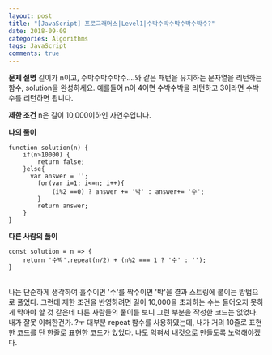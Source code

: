 ```yaml
---
layout: post
title: "[JavaScript] 프로그래머스|Level1|수박수박수박수박수박수?"
date: 2018-09-09
categories: Algorithms
tags: JavaScript
comments: true
---
```

**문제 설명**
길이가 n이고, 수박수박수박수....와 같은 패턴을 유지하는 문자열을 리턴하는 함수, solution을 완성하세요. 
예를들어 n이 4이면 수박수박을 리턴하고 3이라면 수박수를 리턴하면 됩니다.

**제한 조건**
n은 길이 10,000이하인 자연수입니다.

**나의 풀이**
~~~
function solution(n) {
    if(n>10000) {
        return false;
    }else{
      var answer = '';
        for(var i=1; i<=n; i++){
            (i%2 ==0) ? answer += '박' : answer+= '수';
        }
        return answer;
    }
}
~~~

**다른 사람의 풀이**
~~~
const solution = n => {
    return '수박'.repeat(n/2) + (n%2 === 1 ? '수' : '');
}
~~~
<br>
나는 단순하게 생각하여 홀수이면 '수'를 짝수이면 '박'을 결과 스트링에 붙이는 방법으로 풀었다. 그런데 제한 조건을 반영하려면 길이 10,000을 초과하는 수는 들어오지 못하게 막아야 할 것 같은데 다른 사람들의 풀이를 보니 그런 부분을 작성한 코드는 없었다. 내가 잘못 이해한건가..?ㅜ
대부분 repeat 함수를 사용하였는데, 내가 거의 10줄로 표현한 코드를 단 한줄로 표현한 코드가 있었다. 나도 익혀서 내것으로 만들도록 노력해야겠다.
